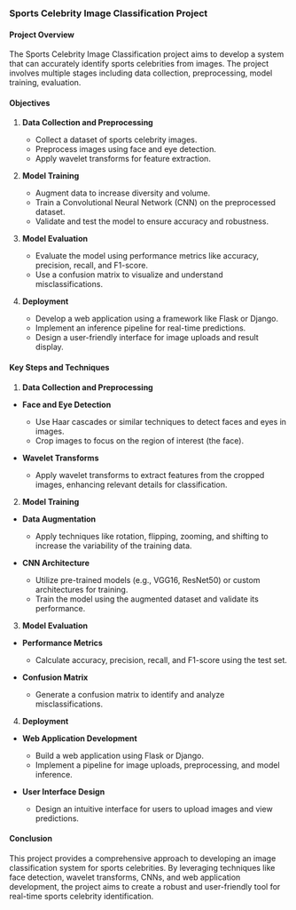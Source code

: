 ### Sports Celebrity Image Classification Project

#### Project Overview

The Sports Celebrity Image Classification project aims to develop a system that can accurately identify sports celebrities from images. The project involves multiple stages including data collection, preprocessing, model training, evaluation.

#### Objectives

1. **Data Collection and Preprocessing**
   - Collect a dataset of sports celebrity images.
   - Preprocess images using face and eye detection.
   - Apply wavelet transforms for feature extraction.

2. **Model Training**
   - Augment data to increase diversity and volume.
   - Train a Convolutional Neural Network (CNN) on the preprocessed dataset.
   - Validate and test the model to ensure accuracy and robustness.

3. **Model Evaluation**
   - Evaluate the model using performance metrics like accuracy, precision, recall, and F1-score.
   - Use a confusion matrix to visualize and understand misclassifications.

4. **Deployment**
   - Develop a web application using a framework like Flask or Django.
   - Implement an inference pipeline for real-time predictions.
   - Design a user-friendly interface for image uploads and result display.

#### Key Steps and Techniques

1. **Data Collection and Preprocessing**

- **Face and Eye Detection**
  - Use Haar cascades or similar techniques to detect faces and eyes in images.
  - Crop images to focus on the region of interest (the face).

- **Wavelet Transforms**
  - Apply wavelet transforms to extract features from the cropped images, enhancing relevant details for classification.

2. **Model Training**

- **Data Augmentation**
  - Apply techniques like rotation, flipping, zooming, and shifting to increase the variability of the training data.

- **CNN Architecture**
  - Utilize pre-trained models (e.g., VGG16, ResNet50) or custom architectures for training.
  - Train the model using the augmented dataset and validate its performance.

3. **Model Evaluation**

- **Performance Metrics**
  - Calculate accuracy, precision, recall, and F1-score using the test set.
  
- **Confusion Matrix**
  - Generate a confusion matrix to identify and analyze misclassifications.

4. **Deployment**

- **Web Application Development**
  - Build a web application using Flask or Django.
  - Implement a pipeline for image uploads, preprocessing, and model inference.

- **User Interface Design**
  - Design an intuitive interface for users to upload images and view predictions.

#### Conclusion

This project provides a comprehensive approach to developing an image classification system for sports celebrities. By leveraging techniques like face detection, wavelet transforms, CNNs, and web application development, the project aims to create a robust and user-friendly tool for real-time sports celebrity identification.

